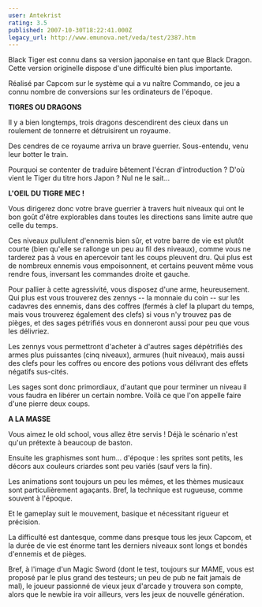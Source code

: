 ```yaml
---
user: Antekrist
rating: 3.5
published: 2007-10-30T18:22:41.000Z
legacy_url: http://www.emunova.net/veda/test/2387.htm
---
```

Black Tiger est connu dans sa version japonaise en tant que Black Dragon. Cette version originelle dispose d'une difficulté bien plus importante.  

Réalisé par Capcom sur le système qui a vu naître Commando, ce jeu a connu nombre de conversions sur les ordinateurs de l'époque.  

  

**TIGRES OU DRAGONS**  

Il y a bien longtemps, trois dragons descendirent des cieux dans un roulement de tonnerre et détruisirent un royaume.  

Des cendres de ce royaume arriva un brave guerrier. Sous-entendu, venu leur botter le train.  

Pourquoi se contenter de traduire bêtement l'écran d'introduction ? D'où vient le Tiger du titre hors Japon ? Nul ne le sait...  

  

**L'OEIL DU TIGRE MEC !**  

Vous dirigerez donc votre brave guerrier à travers huit niveaux qui ont le bon goût d'être explorables dans toutes les directions sans limite autre que celle du temps.  

Ces niveaux pullulent d'ennemis bien sûr, et votre barre de vie est plutôt courte (bien qu'elle se rallonge un peu au fil des niveaux), comme vous ne tarderez pas à vous en apercevoir tant les coups pleuvent dru. Qui plus est de nombreux ennemis vous empoisonnent, et certains peuvent même vous rendre fous, inversant les commandes droite et gauche.  

Pour pallier à cette agressivité, vous disposez d'une arme, heureusement. Qui plus est vous trouverez des zennys -- la monnaie du coin -- sur les cadavres des ennemis, dans des coffres (fermés à clef la plupart du temps, mais vous trouverez également des clefs) si vous n'y trouvez pas de pièges, et des sages pétrifiés vous en donneront aussi pour peu que vous les délivriez.  

Les zennys vous permettront d'acheter à d'autres sages dépétrifiés des armes plus puissantes (cinq niveaux), armures (huit niveaux), mais aussi des clefs pour les coffres ou encore des potions vous délivrant des effets négatifs sus-cités.  

Les sages sont donc primordiaux, d'autant que pour terminer un niveau il vous faudra en libérer un certain nombre. Voilà ce que l'on appelle faire d'une pierre deux coups.  

  

**A LA MASSE**  

Vous aimez le old school, vous allez être servis ! Déjà le scénario n'est qu'un prétexte à beaucoup de baston.  

Ensuite les graphismes sont hum... d'époque : les sprites sont petits, les décors aux couleurs criardes sont peu variés (sauf vers la fin).  

Les animations sont toujours un peu les mêmes, et les thèmes musicaux sont particulièrement agaçants. Bref, la technique est rugueuse, comme souvent à l'époque.  

Et le gameplay suit le mouvement, basique et nécessitant rigueur et précision.  

La difficulté est dantesque, comme dans presque tous les jeux Capcom, et la durée de vie est énorme tant les derniers niveaux sont longs et bondés d'ennemis et de pièges.  

Bref, à l'image d'un Magic Sword (dont le test, toujours sur MAME, vous est proposé par le plus grand des testeurs; un peu de pub ne fait jamais de mal), le joueur passionné de vieux jeux d'arcade y trouvera son compte, alors que le newbie ira voir ailleurs, vers les jeux de nouvelle génération.